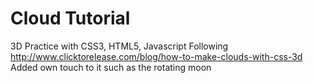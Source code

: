 Cloud Tutorial
==============
3D Practice with CSS3, HTML5, Javascript
  Following http://www.clicktorelease.com/blog/how-to-make-clouds-with-css-3d
  Added own touch to it such as the rotating moon
